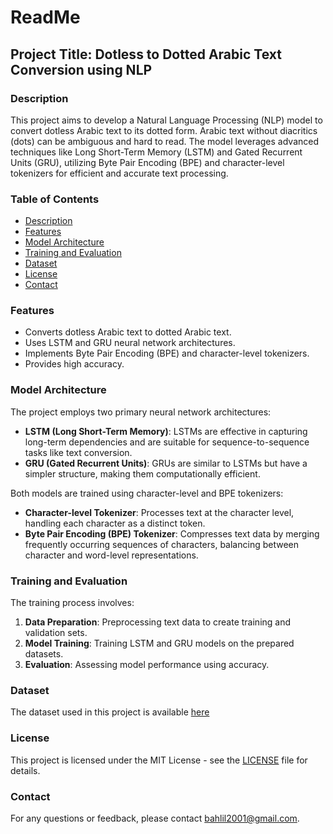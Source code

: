 <!-- # ArabicDotter
 Build an NLP model for converting dotless Arabic text to dotted text

## Dotless  characters
| Character | Decimal Code |
|-----------|--------------|
|    ٮ      |     1646     |
|    ح      |     1581     |
|    د      |     1583     |
|    ر      |     1585     |
|    س      |     1587     |
|    ص      |     1589     |
|    ط      |     1591     |
|    ع      |     1593     |
|    ٯ      |     1647     |
|    ڡ      |     1697     |
|    ں      |     1722     |
|    ى      |     1609     |
|    ه      |     1607     |

--------------------------- -->


# ReadMe

## Project Title: Dotless to Dotted Arabic Text Conversion using NLP

### Description
This project aims to develop a Natural Language Processing (NLP) model to convert dotless Arabic text to its dotted form. Arabic text without diacritics (dots) can be ambiguous and hard to read. The model leverages advanced techniques like Long Short-Term Memory (LSTM) and Gated Recurrent Units (GRU), utilizing Byte Pair Encoding (BPE) and character-level tokenizers for efficient and accurate text processing.

### Table of Contents
- [Description](#description)
- [Features](#features)
- [Model Architecture](#model-architecture)
- [Training and Evaluation](#training-and-evaluation)
- [Dataset](#dataset)
- [License](#license)
- [Contact](#contact)

### Features
- Converts dotless Arabic text to dotted Arabic text.
- Uses LSTM and GRU neural network architectures.
- Implements Byte Pair Encoding (BPE) and character-level tokenizers.
- Provides high accuracy.

### Model Architecture
The project employs two primary neural network architectures:
- **LSTM (Long Short-Term Memory)**: LSTMs are effective in capturing long-term dependencies and are suitable for sequence-to-sequence tasks like text conversion.
- **GRU (Gated Recurrent Units)**: GRUs are similar to LSTMs but have a simpler structure, making them computationally efficient.

Both models are trained using character-level and BPE tokenizers:
- **Character-level Tokenizer**: Processes text at the character level, handling each character as a distinct token.
- **Byte Pair Encoding (BPE) Tokenizer**: Compresses text data by merging frequently occurring sequences of characters, balancing between character and word-level representations.

### Training and Evaluation
The training process involves:
1. **Data Preparation**: Preprocessing text data to create training and validation sets.
2. **Model Training**: Training LSTM and GRU models on the prepared datasets.
3. **Evaluation**: Assessing model performance using accuracy.

### Dataset
The dataset used in this project is available [here](https://huggingface.co/datasets/dot-ammar/AR-dotless-medium
)


### License
This project is licensed under the MIT License - see the [LICENSE](LICENSE) file for details.

### Contact
For any questions or feedback, please contact [bahlil2001@gmail.com](mailto:bahlil2001@gmail.com).

